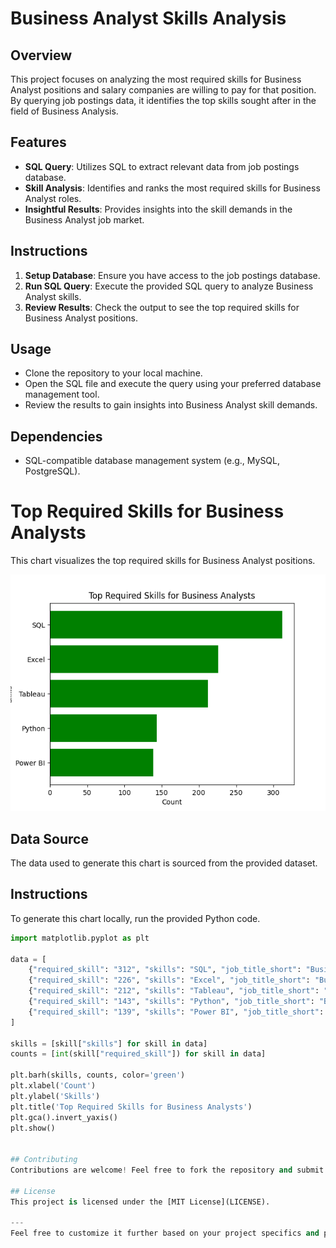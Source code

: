 
# Business Analyst Skills Analysis

## Overview
This project focuses on analyzing the most required skills for Business Analyst positions and salary companies are willing to pay for that position. By querying job postings data, it identifies the top skills sought after in the field of Business Analysis.

## Features
- **SQL Query**: Utilizes SQL to extract relevant data from job postings database.
- **Skill Analysis**: Identifies and ranks the most required skills for Business Analyst roles.
- **Insightful Results**: Provides insights into the skill demands in the Business Analyst job market.

## Instructions
1. **Setup Database**: Ensure you have access to the job postings database.
2. **Run SQL Query**: Execute the provided SQL query to analyze Business Analyst skills.
3. **Review Results**: Check the output to see the top required skills for Business Analyst positions.
   
## Usage
- Clone the repository to your local machine.
- Open the SQL file and execute the query using your preferred database management tool.
- Review the results to gain insights into Business Analyst skill demands.

## Dependencies
- SQL-compatible database management system (e.g., MySQL, PostgreSQL).




# Top Required Skills for Business Analysts

This chart visualizes the top required skills for Business Analyst positions.

![Top Required Skills](/assets/most_sort_after_skill_for_business_analyst.png)

## Data Source
The data used to generate this chart is sourced from the provided dataset.

## Instructions
To generate this chart locally, run the provided Python code.

```python
import matplotlib.pyplot as plt

data = [
    {"required_skill": "312", "skills": "SQL", "job_title_short": "Business Analyst"},
    {"required_skill": "226", "skills": "Excel", "job_title_short": "Business Analyst"},
    {"required_skill": "212", "skills": "Tableau", "job_title_short": "Business Analyst"},
    {"required_skill": "143", "skills": "Python", "job_title_short": "Business Analyst"},
    {"required_skill": "139", "skills": "Power BI", "job_title_short": "Business Analyst"}
]

skills = [skill["skills"] for skill in data]
counts = [int(skill["required_skill"]) for skill in data]

plt.barh(skills, counts, color='green')
plt.xlabel('Count')
plt.ylabel('Skills')
plt.title('Top Required Skills for Business Analysts')
plt.gca().invert_yaxis()
plt.show()


## Contributing
Contributions are welcome! Feel free to fork the repository and submit pull requests to suggest improvements or additional features.

## License
This project is licensed under the [MIT License](LICENSE).

---
Feel free to customize it further based on your project specifics and preferences!
